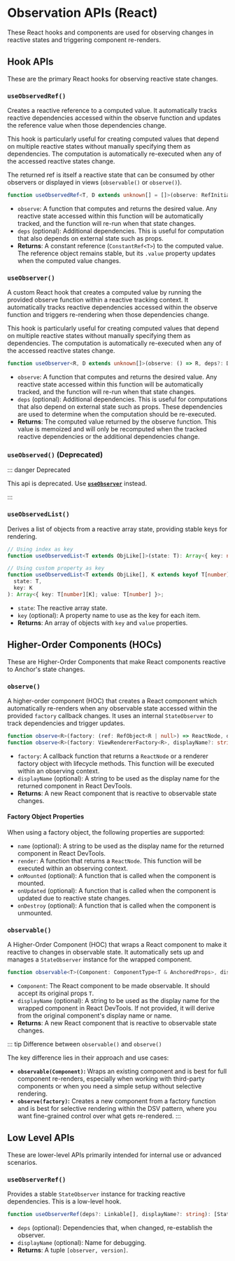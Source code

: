 # Observation APIs (React)

These React hooks and components are used for observing changes in reactive states and triggering component re-renders.

## Hook APIs

These are the primary React hooks for observing reactive state changes.

### `useObservedRef()`

Creates a reactive reference to a computed value. It automatically tracks reactive dependencies accessed within the observe function and updates the reference value when those dependencies change.

This hook is particularly useful for creating computed values that depend on multiple reactive states without manually specifying them as dependencies. The computation is automatically re-executed when any of the accessed reactive states change.

The returned ref is itself a reactive state that can be consumed by other observers or displayed in views (`observable()` or `observe()`).

```typescript
function useObservedRef<T, D extends unknown[] = []>(observe: RefInitializer<T>, deps?: D): ConstantRef<T>;
```

- `observe`: A function that computes and returns the desired value. Any reactive state accessed within this function will be automatically tracked, and the function will re-run when that state changes.
- `deps` (optional): Additional dependencies. This is useful for computation that also depends on external state such as props.
- **Returns**: A constant reference (`ConstantRef<T>`) to the computed value. The reference object remains stable, but its `.value` property updates when the computed value changes.

### `useObserver()`

A custom React hook that creates a computed value by running the provided observe function within a reactive tracking context. It automatically tracks reactive dependencies accessed within the observe function and triggers re-rendering when those dependencies change.

This hook is particularly useful for creating computed values that depend on multiple reactive states without manually specifying them as dependencies. The computation is automatically re-executed when any of the accessed reactive states change.

```typescript
function useObserver<R, D extends unknown[]>(observe: () => R, deps?: D): R;
```

- `observe`: A function that computes and returns the desired value. Any reactive state accessed within this function will be automatically tracked, and the function will re-run when that state changes.
- `deps` (optional): Additional dependencies. This is useful for computations that also depend on external state such as props. These dependencies are used to determine when the computation should be re-executed.
- **Returns**: The computed value returned by the observe function. This value is memoized and will only be recomputed when the tracked reactive dependencies or the additional dependencies change.

### `useObserved()` (Deprecated)

::: danger Deprecated

This api is deprecated. Use [**`useObserver`**](#useobserver) instead.

:::

### `useObservedList()`

Derives a list of objects from a reactive array state, providing stable keys for rendering.

```typescript
// Using index as key
function useObservedList<T extends ObjLike[]>(state: T): Array<{ key: number; value: T[number] }>;

// Using custom property as key
function useObservedList<T extends ObjLike[], K extends keyof T[number]>(
  state: T,
  key: K
): Array<{ key: T[number][K]; value: T[number] }>;
```

- `state`: The reactive array state.
- `key` (optional): A property name to use as the key for each item.
- **Returns**: An array of objects with `key` and `value` properties.

## Higher-Order Components (HOCs)

These are Higher-Order Components that make React components reactive to Anchor's state changes.

### `observe()`

A higher-order component (HOC) that creates a React component which automatically re-renders when any observable state accessed within the provided `factory` callback changes. It uses an internal `StateObserver` to track dependencies and trigger updates.

```typescript
function observe<R>(factory: (ref: RefObject<R | null>) => ReactNode, displayName?: string): ComponentType;
function observe<R>(factory: ViewRendererFactory<R>, displayName?: string): ComponentType;
```

- `factory`: A callback function that returns a `ReactNode` or a renderer factory object with lifecycle methods. This function will be executed within an observing context.
- `displayName` (optional): A string to be used as the display name for the returned component in React DevTools.
- **Returns**: A new React component that is reactive to observable state changes.

#### Factory Object Properties

When using a factory object, the following properties are supported:

- `name` (optional): A string to be used as the display name for the returned component in React DevTools.
- `render`: A function that returns a `ReactNode`. This function will be executed within an observing context.
- `onMounted` (optional): A function that is called when the component is mounted.
- `onUpdated` (optional): A function that is called when the component is updated due to reactive state changes.
- `onDestroy` (optional): A function that is called when the component is unmounted.

### `observable()`

A Higher-Order Component (HOC) that wraps a React component to make it reactive to changes in observable state. It automatically sets up and manages a `StateObserver` instance for the wrapped component.

```typescript
function observable<T>(Component: ComponentType<T & AnchoredProps>, displayName?: string): ComponentType<T>;
```

- `Component`: The React component to be made observable. It should accept its original props `T`.
- `displayName` (optional): A string to be used as the display name for the wrapped component in React DevTools. If not provided, it will derive from the original component's display name or name.
- **Returns**: A new React component that is reactive to observable state changes.

::: tip Difference between `observable()` and `observe()`

The key difference lies in their approach and use cases:

- **`observable(Component)`:** Wraps an existing component and is best for full component re-renders, especially when working with third-party components or when you need a simple setup without selective rendering.
- **`observe(factory)`:** Creates a new component from a factory function and is best for selective rendering within the DSV pattern, where you want fine-grained control over what gets re-rendered.
  :::

## Low Level APIs

These are lower-level APIs primarily intended for internal use or advanced scenarios.

### `useObserverRef()`

Provides a stable `StateObserver` instance for tracking reactive dependencies. This is a low-level hook.

```typescript
function useObserverRef(deps?: Linkable[], displayName?: string): [StateObserver, number];
```

- `deps` (optional): Dependencies that, when changed, re-establish the observer.
- `displayName` (optional): Name for debugging.
- **Returns**: A tuple `[observer, version]`.
